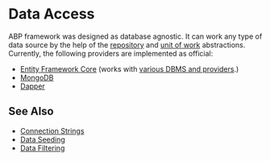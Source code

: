 # Data Access

ABP framework was designed as database agnostic. It can work any type of data source by the help of the [repository](Repositories.md) and [unit of work](Unit-Of-Work.md) abstractions. Currently, the following providers are implemented as official:

* [Entity Framework Core](entity-framework-core/index.md) (works with [various DBMS and providers](https://docs.microsoft.com/en-us/ef/core/providers/).)
* [MongoDB](mongodb/index.md)
* [Dapper](dapper/index.md)

## See Also

* [Connection Strings](../fundamentals/Connection-Strings.md)
* [Data Seeding](../infrastructure/Data-Seeding.md)
* [Data Filtering](../infrastructure/Data-Filtering.md)